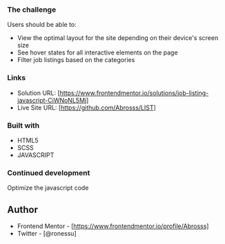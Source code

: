 ### The challenge

Users should be able to:

- View the optimal layout for the site depending on their device's screen size
- See hover states for all interactive elements on the page
- Filter job listings based on the categories

### Links

- Solution URL: [https://www.frontendmentor.io/solutions/job-listing-javascript-CiWNoNL5Mj]
- Live Site URL: [https://github.com/Abrosss/LIST]

### Built with

- HTML5 
- SCSS 
- JAVASCRIPT

### Continued development

Optimize the javascript code 

## Author

- Frontend Mentor - [https://www.frontendmentor.io/profile/Abrosss]
- Twitter - [@ronessu]

